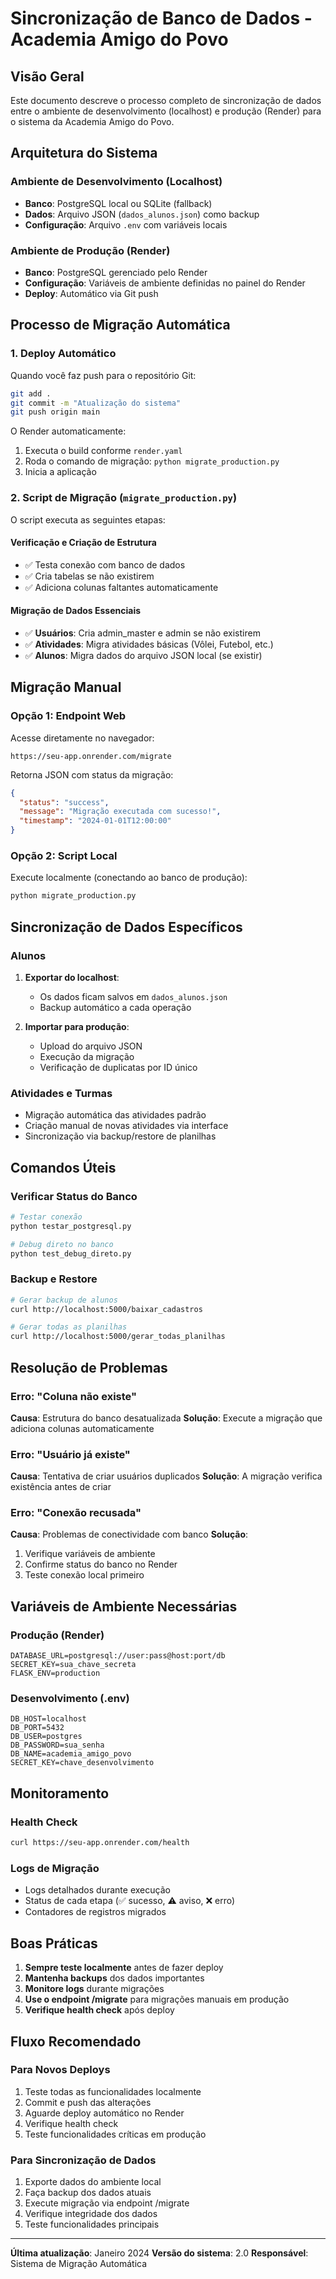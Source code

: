 # Sincronização de Banco de Dados - Academia Amigo do Povo

## Visão Geral

Este documento descreve o processo completo de sincronização de dados entre o ambiente de desenvolvimento (localhost) e produção (Render) para o sistema da Academia Amigo do Povo.

## Arquitetura do Sistema

### Ambiente de Desenvolvimento (Localhost)
- **Banco**: PostgreSQL local ou SQLite (fallback)
- **Dados**: Arquivo JSON (`dados_alunos.json`) como backup
- **Configuração**: Arquivo `.env` com variáveis locais

### Ambiente de Produção (Render)
- **Banco**: PostgreSQL gerenciado pelo Render
- **Configuração**: Variáveis de ambiente definidas no painel do Render
- **Deploy**: Automático via Git push

## Processo de Migração Automática

### 1. Deploy Automático
Quando você faz push para o repositório Git:

```bash
git add .
git commit -m "Atualização do sistema"
git push origin main
```

O Render automaticamente:
1. Executa o build conforme `render.yaml`
2. Roda o comando de migração: `python migrate_production.py`
3. Inicia a aplicação

### 2. Script de Migração (`migrate_production.py`)

O script executa as seguintes etapas:

#### Verificação e Criação de Estrutura
- ✅ Testa conexão com banco de dados
- ✅ Cria tabelas se não existirem
- ✅ Adiciona colunas faltantes automaticamente

#### Migração de Dados Essenciais
- ✅ **Usuários**: Cria admin_master e admin se não existirem
- ✅ **Atividades**: Migra atividades básicas (Vôlei, Futebol, etc.)
- ✅ **Alunos**: Migra dados do arquivo JSON local (se existir)

## Migração Manual

### Opção 1: Endpoint Web
Acesse diretamente no navegador:
```
https://seu-app.onrender.com/migrate
```

Retorna JSON com status da migração:
```json
{
  "status": "success",
  "message": "Migração executada com sucesso!",
  "timestamp": "2024-01-01T12:00:00"
}
```

### Opção 2: Script Local
Execute localmente (conectando ao banco de produção):
```bash
python migrate_production.py
```

## Sincronização de Dados Específicos

### Alunos
1. **Exportar do localhost**:
   - Os dados ficam salvos em `dados_alunos.json`
   - Backup automático a cada operação

2. **Importar para produção**:
   - Upload do arquivo JSON
   - Execução da migração
   - Verificação de duplicatas por ID único

### Atividades e Turmas
- Migração automática das atividades padrão
- Criação manual de novas atividades via interface
- Sincronização via backup/restore de planilhas

## Comandos Úteis

### Verificar Status do Banco
```bash
# Testar conexão
python testar_postgresql.py

# Debug direto no banco
python test_debug_direto.py
```

### Backup e Restore
```bash
# Gerar backup de alunos
curl http://localhost:5000/baixar_cadastros

# Gerar todas as planilhas
curl http://localhost:5000/gerar_todas_planilhas
```

## Resolução de Problemas

### Erro: "Coluna não existe"
**Causa**: Estrutura do banco desatualizada
**Solução**: Execute a migração que adiciona colunas automaticamente

### Erro: "Usuário já existe"
**Causa**: Tentativa de criar usuários duplicados
**Solução**: A migração verifica existência antes de criar

### Erro: "Conexão recusada"
**Causa**: Problemas de conectividade com banco
**Solução**: 
1. Verifique variáveis de ambiente
2. Confirme status do banco no Render
3. Teste conexão local primeiro

## Variáveis de Ambiente Necessárias

### Produção (Render)
```
DATABASE_URL=postgresql://user:pass@host:port/db
SECRET_KEY=sua_chave_secreta
FLASK_ENV=production
```

### Desenvolvimento (.env)
```
DB_HOST=localhost
DB_PORT=5432
DB_USER=postgres
DB_PASSWORD=sua_senha
DB_NAME=academia_amigo_povo
SECRET_KEY=chave_desenvolvimento
```

## Monitoramento

### Health Check
```bash
curl https://seu-app.onrender.com/health
```

### Logs de Migração
- Logs detalhados durante execução
- Status de cada etapa (✅ sucesso, ⚠️ aviso, ❌ erro)
- Contadores de registros migrados

## Boas Práticas

1. **Sempre teste localmente** antes de fazer deploy
2. **Mantenha backups** dos dados importantes
3. **Monitore logs** durante migrações
4. **Use o endpoint /migrate** para migrações manuais em produção
5. **Verifique health check** após deploy

## Fluxo Recomendado

### Para Novos Deploys
1. Teste todas as funcionalidades localmente
2. Commit e push das alterações
3. Aguarde deploy automático no Render
4. Verifique health check
5. Teste funcionalidades críticas em produção

### Para Sincronização de Dados
1. Exporte dados do ambiente local
2. Faça backup dos dados atuais
3. Execute migração via endpoint /migrate
4. Verifique integridade dos dados
5. Teste funcionalidades principais

---

**Última atualização**: Janeiro 2024
**Versão do sistema**: 2.0
**Responsável**: Sistema de Migração Automática